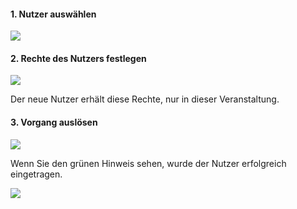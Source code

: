 
#### 1. Nutzer auswählen
![](grantRightsA.png)

#### 2. Rechte des Nutzers festlegen

![](grantRightsB.png)

Der neue Nutzer erhält diese Rechte, nur in dieser Veranstaltung.

#### 3. Vorgang auslösen

![](grantRightsC.png)

Wenn Sie den grünen Hinweis sehen, wurde der Nutzer erfolgreich eingetragen.

![](grantRightsD.png)